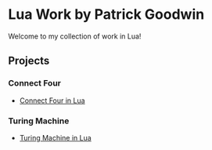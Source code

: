 # Lua Work by Patrick Goodwin
Welcome to my collection of work in Lua!

## Projects

### Connect Four
- [Connect Four in Lua](https://github.com/pattygcoding/Connect-Four-Language-Tree/tree/main/lua)

### Turing Machine
- [Turing Machine in Lua](https://github.com/pattygcoding/Turing-Machines/tree/main/Lua)
